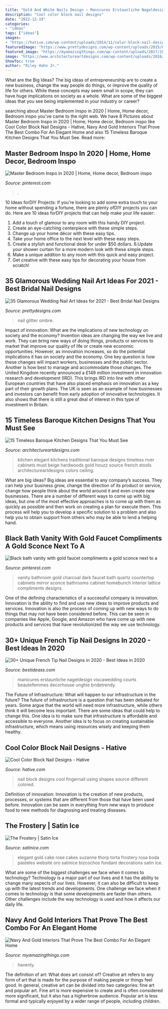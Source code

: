 ```yaml
---
title: "Gold And White Nails Design ~ Manicures Erstaunliche Nageldesign Viscawedding Courts Beautefemmes Decorhouse Unghie Bridetrendy"
description: "Cool color block nail designs"
date: "2022-12-19"
categories:
- "ideas"
tags: ["ideas"]
images:
- "https://hative.com/wp-content/uploads/2014/11/color-block-nail-designs/6-color-block-nail-designs.jpg"
featuredImage: "https://www.prettydesigns.com/wp-content/uploads/2015/08/Glitter-Ombre-Wedding-Nail-Idea.jpg"
featured_image: "https://myamazingthings.com/wp-content/uploads/2017/10/navy-gold-interior-5-.jpg"
image: "https://www.architectureartdesigns.com/wp-content/uploads/2016/07/12-41.jpg"
ShowToc: true
author: "Riley Hahn Jr."
---
```



What are the Big Ideas?
The big ideas of entrepreneurship are to create a new business, change the way people do things, or improve the quality of life for others. While these concepts may seem small in scope, they can have huge implications on society as a whole. What are some of the biggest ideas that you see being implemented in your industry or career?

	

		
searching about Master Bedroom Inspo in 2020 | Home, Home decor, Bedroom inspo you've came to the right web. We have 8 Pictures about Master Bedroom Inspo in 2020 | Home, Home decor, Bedroom inspo like Cool Color Block Nail Designs - Hative, Navy And Gold Interiors That Prove The Best Combo For An Elegant Home and also 15 Timeless Baroque Kitchen Designs That You Must See. Read more:
		
    
## Master Bedroom Inspo In 2020 | Home, Home Decor, Bedroom Inspo

<img loading=lazy src="https://i.pinimg.com/736x/d5/c4/f1/d5c4f1178fb83d3001d07ebd45518c50.jpg" onerror="this.onerror=null;this.src='https://tse3.mm.bing.net/th?id=OIP.ENe4rUxFAlOALqH8UNoRQwHaJ3&amp;pid=15.1';" alt="Master Bedroom Inspo in 2020 | Home, Home decor, Bedroom inspo">

_Source: pinterest.com_

>. 

	

10 Ideas forDIY Projects:
If you're looking to add some extra touch to your home without spending a fortune, there are plenty ofDIY projects you can do. Here are 10 ideas forDIY projects that can help make your life easier:
1. Add a touch of glamour to any room with this handy DIY project.
2. Create an eye-catching centerpiece with these simple steps.
3. Change up your home décor with these easy tips.
4. Take your home office to the next level with these easy steps.
5. Create a stylish and functional desk for under $50 dollars. 
6.Update your shower curtain for a more modern look with these simple steps. 
7. Make a unique addition to any room with this quick and easy project. 
8. Get creative with these easy tips for decorating your house from scratch!

    
## 35 Glamorous Wedding Nail Art Ideas For 2021 - Best Bridal Nail Designs

<img loading=lazy src="https://www.prettydesigns.com/wp-content/uploads/2015/08/Glitter-Ombre-Wedding-Nail-Idea.jpg" onerror="this.onerror=null;this.src='https://tse2.mm.bing.net/th?id=OIP.9rnKNxwY9ErXOFXC44kNwgHaLG&amp;pid=15.1';" alt="35 Glamorous Wedding Nail Art Ideas for 2021 - Best Bridal Nail Designs">

_Source: prettydesigns.com_

>nail glitter ombre. 

	

Impact of innovation: What are the implications of new technology on society and the economy?
Invention ideas are changing the way we live and work. They can bring new ways of doing things, products or services to market that improve our quality of life or create new economic opportunities. However, as innovation increases, so do the potential implications it has on society and the economy. One key question is how these changes will impact workers, businesses and the public sector. Another is how best to manage and accommodate those changes.
The United Kingdom recently announced a £149 million investment in innovation research and development (IRD). This brings IRD into line with other European countries that have also placed emphasis on innovation as a key part of their growth plans. The UK is seen as an example of how businesses and investors can benefit from early adoption of innovative technologies. It also shows that there is still a great deal of interest in this type of investment in Britain.

    
## 15 Timeless Baroque Kitchen Designs That You Must See

<img loading=lazy src="https://www.architectureartdesigns.com/wp-content/uploads/2016/07/12-41.jpg" onerror="this.onerror=null;this.src='https://tse4.mm.bing.net/th?id=OIP.-PIA3dW0hK3kwSnPpNF4cgHaE7&amp;pid=15.1';" alt="15 Timeless Baroque Kitchen Designs That You Must See">

_Source: architectureartdesigns.com_

>kitchen elegant kitchens traditional baroque designs timeless river cabinets must beige hardwoods gold houzz source french stools architectureartdesigns colors ceiling. 

	

What are big ideas?
Big ideas are essential to any company’s success. They can help your business grow, change the direction of its product or service, change how people think about the world around it and even create new businesses. There are a number of different ways to come up with big ideas, but one of the most effective approaches is to come up with them as quickly as possible and then work on creating a plan for execute them. This process will help you to develop a specific solution to a problem and also help you to obtain support from others who may be able to lend a helping hand.

    
## Black Bath Vanity With Gold Faucet Compliments A Gold Sconce Next To A

<img loading=lazy src="https://i.pinimg.com/736x/28/0c/35/280c35185d753d3903ab3df9008998c1.jpg" onerror="this.onerror=null;this.src='https://tse4.mm.bing.net/th?id=OIP.l5ODZNCmvRTyV-360qb9ywHaLH&amp;pid=15.1';" alt="Black bath vanity with gold faucet compliments a gold sconce next to a">

_Source: pinterest.com_

>vanity bathroom gold charcoal dark faucet bath quartz countertop cabinets mirror sconce bathrooms cabinet homebunch interior lattice compliments designs. 

	

One of the defining characteristics of a successful company is innovation. Innovation is the ability to find and use new ideas to improve products and services. Innovation is also the process of coming up with new ways to do things that may not have been considered before. This can be seen in companies like Apple, Google, and Amazon who have come up with new products and services that have revolutionized the way we use technology.

    
## 30+ Unique French Tip Nail Designs In 2020 - Best Ideas In 2020

<img loading=lazy src="https://www.bestideass.com/wp-content/uploads/2020/02/24-best-french-tip-nail-designs-2402202095624.jpg" onerror="this.onerror=null;this.src='https://tse2.mm.bing.net/th?id=OIP.DQaMnFGIpsRo-fZIw3wqAwHaJ4&amp;pid=15.1';" alt="30+ Unique French Tip Nail Designs in 2020 - Best Ideas in 2020">

_Source: bestideass.com_

>manicures erstaunliche nageldesign viscawedding courts beautefemmes decorhouse unghie bridetrendy. 

	

The Future of Infrastructure: What will happen to our infrastructure in the future?
The future of infrastructure is a question that has been debated for years. Some argue that the world will need more infrastructure, while others think it will become less important. There are some ideas that could help to change this. One idea is to make sure that infrastructure is affordable and accessible to everyone. Another idea is to focus on creating sustainable infrastructure, which means using resources wisely and keeping them healthy.

    
## Cool Color Block Nail Designs - Hative

<img loading=lazy src="https://hative.com/wp-content/uploads/2014/11/color-block-nail-designs/6-color-block-nail-designs.jpg" onerror="this.onerror=null;this.src='https://tse4.mm.bing.net/th?id=OIP.zCgub5iwRDbvFUFMhhvCMQHaLH&amp;pid=15.1';" alt="Cool Color Block Nail Designs - Hative">

_Source: hative.com_

>nail block designs cool fingernail using shapes source different colored. 

	

Definition of innovation:
Innovation is the creation of new products, processes, or systems that are different from those that have been used before. Innovation can be seen in everything from new ways to produce food to new methods for diagnosing and treating diseases.

    
## The Frostery | Satin Ice

<img loading=lazy src="https://s3.amazonaws.com/satin-ice-website/gallery/Suzanne-Thorp-The-Frostery-Wedding-Elegant-0.jpg?mtime=20170217155725" onerror="this.onerror=null;this.src='https://tse2.mm.bing.net/th?id=OIP.wzpQO5K14Q6FnErZezOzRwHaMf&amp;pid=15.1';" alt="The Frostery | Satin Ice">

_Source: satinice.com_

>elegant gold cake rose cakes suzanne thorp torta frostery rosa boda pasteles website oro satinice bizcochos fondant decorations satin ice. 

	

What are some of the biggest challenges we face when it comes to technology?
Technology is a major part of our lives and it has the ability to change many aspects of our lives. However, it can also be difficult to keep up with the latest trends and developments. One challenge we face when it comes to technology is that some developments are faster than others. Other challenges include the way technology is used and how it affects our daily life.

    
## Navy And Gold Interiors That Prove The Best Combo For An Elegant Home

<img loading=lazy src="https://myamazingthings.com/wp-content/uploads/2017/10/navy-gold-interior-5-.jpg" onerror="this.onerror=null;this.src='https://tse4.mm.bing.net/th?id=OIP.vNz3qDtifW6g3cNabZIgrgHaLL&amp;pid=15.1';" alt="Navy And Gold Interiors That Prove The Best Combo For An Elegant Home">

_Source: myamazingthings.com_

>havenly. 

	

The definition of art: What does art consist of?
Creative art refers to any form of art that is made for the purpose of making people or things feel good. In general, creative art can be divided into two categories: fine art and popular art. Fine art is more expensive to create and is often considered more significant, but it also has a higherbrow audience. Popular art is less formal and typically enjoyed by a wider range of people, including children.

